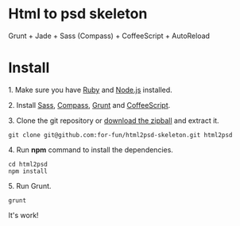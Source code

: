 Html to psd skeleton
==

Grunt + Jade + Sass (Compass) + CoffeeScript + AutoReload

# Install
1\. Make sure you have [Ruby](http://www.ruby-lang.org/en/downloads/) and [Node.js](http://nodejs.org/) installed.

2\. Install [Sass](http://sass-lang.com/install), [Compass](http://compass-style.org/install/), [Grunt](http://gruntjs.com/getting-started) and [CoffeeScript](http://coffeescript.org/#installation).

3\. Clone the git repository or [download the zipball](https://github.com/for-fun/html2psd-skeleton) and extract it.

    git clone git@github.com:for-fun/html2psd-skeleton.git html2psd
    
4\. Run **npm** command to install the dependencies.

    cd html2psd
    npm install
    
5\. Run Grunt.

    grunt
    
It's work!